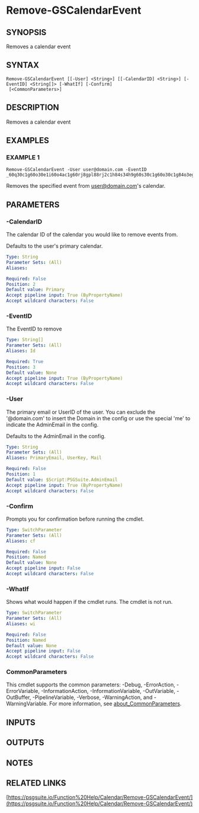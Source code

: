 # Remove-GSCalendarEvent

## SYNOPSIS
Removes a calendar event

## SYNTAX

```
Remove-GSCalendarEvent [[-User] <String>] [[-CalendarID] <String>] [-EventID] <String[]> [-WhatIf] [-Confirm]
 [<CommonParameters>]
```

## DESCRIPTION
Removes a calendar event

## EXAMPLES

### EXAMPLE 1
```
Remove-GSCalendarEvent -User user@domain.com -EventID _60q30c1g60o30e1i60o4ac1g60rj8gpl88rj2c1h84s34h9g60s30c1g60o30c1g84o3eg9n8gq32d246gq48d1g64o30c1g60o30c1g60o30c1g60o32c1g60o30c1g8csjihhi6oq3igi28h248ghk6ks4agq161144ga46gr4aci488p0
```

Removes the specified event from user@domain.com's calendar.

## PARAMETERS

### -CalendarID
The calendar ID of the calendar you would like to remove events from.

Defaults to the user's primary calendar.

```yaml
Type: String
Parameter Sets: (All)
Aliases:

Required: False
Position: 2
Default value: Primary
Accept pipeline input: True (ByPropertyName)
Accept wildcard characters: False
```

### -EventID
The EventID to remove

```yaml
Type: String[]
Parameter Sets: (All)
Aliases: Id

Required: True
Position: 3
Default value: None
Accept pipeline input: True (ByPropertyName)
Accept wildcard characters: False
```

### -User
The primary email or UserID of the user.
You can exclude the '@domain.com' to insert the Domain in the config or use the special 'me' to indicate the AdminEmail in the config.

Defaults to the AdminEmail in the config.

```yaml
Type: String
Parameter Sets: (All)
Aliases: PrimaryEmail, UserKey, Mail

Required: False
Position: 1
Default value: $Script:PSGSuite.AdminEmail
Accept pipeline input: True (ByPropertyName)
Accept wildcard characters: False
```

### -Confirm
Prompts you for confirmation before running the cmdlet.

```yaml
Type: SwitchParameter
Parameter Sets: (All)
Aliases: cf

Required: False
Position: Named
Default value: None
Accept pipeline input: False
Accept wildcard characters: False
```

### -WhatIf
Shows what would happen if the cmdlet runs.
The cmdlet is not run.

```yaml
Type: SwitchParameter
Parameter Sets: (All)
Aliases: wi

Required: False
Position: Named
Default value: None
Accept pipeline input: False
Accept wildcard characters: False
```

### CommonParameters
This cmdlet supports the common parameters: -Debug, -ErrorAction, -ErrorVariable, -InformationAction, -InformationVariable, -OutVariable, -OutBuffer, -PipelineVariable, -Verbose, -WarningAction, and -WarningVariable. For more information, see [about_CommonParameters](http://go.microsoft.com/fwlink/?LinkID=113216).

## INPUTS

## OUTPUTS

## NOTES

## RELATED LINKS

[https://psgsuite.io/Function%20Help/Calendar/Remove-GSCalendarEvent/](https://psgsuite.io/Function%20Help/Calendar/Remove-GSCalendarEvent/)

